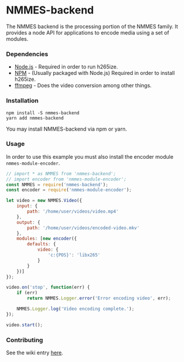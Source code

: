 # NMMES-backend

The NMMES backend is the processing portion of the NMMES family. It provides a node API for applications to encode media using a set of modules.

### Dependencies

- [Node.js](https://nodejs.org/en/) - Required in order to run h265ize.
- [NPM](https://www.npmjs.com/) - (Usually packaged with Node.js) Required in order to install h265ize.
- [ffmpeg](https://ffmpeg.org/) - Does the video conversion among other things.

### Installation
```
npm install -S nmmes-backend
yarn add nmmes-backend
```

You may install NMMES-backend via npm or yarn.

### Usage
In order to use this example you must also install the encoder module `nmmes-module-encoder`.
```javascript
// import * as NMMES from 'nmmes-backend';
// import encoder from 'nmmes-module-encoder';
const NMMES = require('nmmes-backend');
const encoder = require('nmmes-module-encoder');

let video = new NMMES.Video({
    input: {
        path: '/home/user/videos/video.mp4'
    },
    output: {
        path: '/home/user/videos/encoded-video.mkv'
    },
    modules: [new encoder({
        defaults: {
            video: {
                'c:{POS}': 'libx265'
            }
        }
    })]
});

video.on('stop', function(err) {
    if (err)
        return NMMES.Logger.error('Error encoding video', err);

    NMMES.Logger.log('Video encoding complete.');
});

video.start();
```

### Contributing
See the wiki entry [here](https://github.com/NMMES/nmmes-backend/wiki/Contributing).
